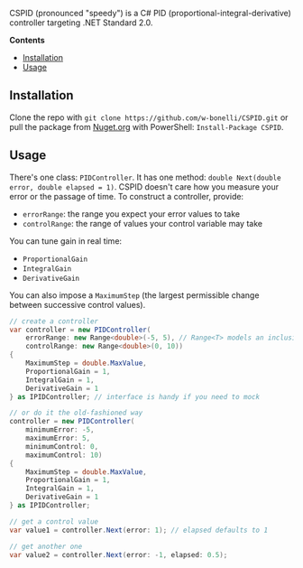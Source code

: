 CSPID (pronounced "speedy") is a C# PID (proportional-integral-derivative) controller targeting .NET Standard 2.0.

<!-- START doctoc generated TOC please keep comment here to allow auto update -->
<!-- DON'T EDIT THIS SECTION, INSTEAD RE-RUN doctoc TO UPDATE -->
**Contents**

- [Installation](#installation)
- [Usage](#usage)

<!-- END doctoc generated TOC please keep comment here to allow auto update -->

## Installation

Clone the repo with `git clone https://github.com/w-bonelli/CSPID.git` or pull the package from [Nuget.org](https://www.nuget.org/packages/CSPID/) with PowerShell: `Install-Package CSPID`.

## Usage

There's one class: `PIDController`. It has one method: `double Next(double error, double elapsed = 1)`. CSPID doesn't care how you measure your error or the passage of time. To construct a controller, provide:

- `errorRange`: the range you expect your error values to take
- `controlRange`: the range of values your control variable may take

You can tune gain in real time:

- `ProportionalGain`
- `IntegralGain`
- `DerivativeGain`

You can also impose a `MaximumStep` (the largest permissible change between successive control values).

```csharp
// create a controller
var controller = new PIDController(
    errorRange: new Range<double>(-5, 5), // Range<T> models an inclusive range
    controlRange: new Range<double>(0, 10))
{
    MaximumStep = double.MaxValue,
    ProportionalGain = 1,
    IntegralGain = 1,
    DerivativeGain = 1
} as IPIDController; // interface is handy if you need to mock

// or do it the old-fashioned way
controller = new PIDController(
    minimumError: -5,
    maximumError: 5,
    minimumControl: 0,
    maximumControl: 10)
{
    MaximumStep = double.MaxValue,
    ProportionalGain = 1,
    IntegralGain = 1,
    DerivativeGain = 1
} as IPIDController;

// get a control value
var value1 = controller.Next(error: 1); // elapsed defaults to 1

// get another one
var value2 = controller.Next(error: -1, elapsed: 0.5);
```

